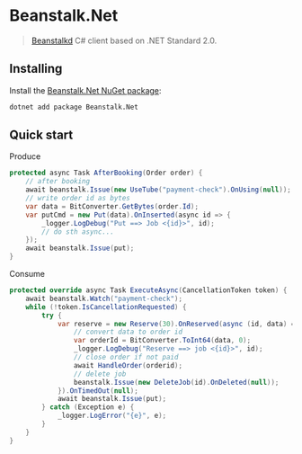 # Beanstalk.Net
> [Beanstalkd](https://github.com/beanstalkd/beanstalkd) C# client based on .NET Standard 2.0.

## Installing
Install the [Beanstalk.Net NuGet package](https://www.nuget.org/packages/Beanstalk.Net):
```bash
dotnet add package Beanstalk.Net
```

## Quick start

Produce
```csharp
protected async Task AfterBooking(Order order) {
    // after booking
    await beanstalk.Issue(new UseTube("payment-check").OnUsing(null));
    // write order id as bytes
    var data = BitConverter.GetBytes(order.Id);
    var putCmd = new Put(data).OnInserted(async id => {
        _logger.LogDebug("Put ==> Job <{id}>", id);
        // do sth async...
    });
    await beanstalk.Issue(put);
}
```

Consume
```csharp
protected override async Task ExecuteAsync(CancellationToken token) {
    await beanstalk.Watch("payment-check");
    while (!token.IsCancellationRequested) {
        try {
            var reserve = new Reserve(30).OnReserved(async (id, data) => {
                // convert data to order id 
                var orderId = BitConverter.ToInt64(data, 0);
                _logger.LogDebug("Reserve ==> job <{id}>", id);
                // close order if not paid
                await HandleOrder(orderid);
                // delete job
                beanstalk.Issue(new DeleteJob(id).OnDeleted(null));
            }).OnTimedOut(null);
            await beanstalk.Issue(put);
        } catch (Exception e) {
            _logger.LogError("{e}", e);
        }
    }
}
```
